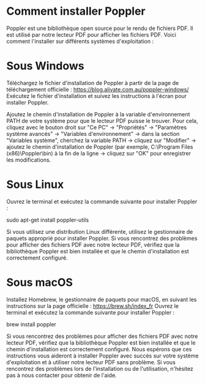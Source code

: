 # Comment installer Poppler
Poppler est une bibliothèque open source pour le rendu de fichiers PDF. Il est utilisé par notre lecteur PDF pour afficher les fichiers PDF. Voici comment l'installer sur différents systèmes d'exploitation :

# Sous Windows
Téléchargez le fichier d'installation de Poppler à partir de la page de téléchargement officielle : https://blog.alivate.com.au/poppler-windows/
Exécutez le fichier d'installation et suivez les instructions à l'écran pour installer Poppler.

Ajoutez le chemin d'installation de Poppler à la variable d'environnement PATH de votre système pour que le lecteur PDF puisse le trouver. Pour cela, cliquez avec le bouton droit sur "Ce PC" -> "Propriétés" -> "Paramètres système avancés" -> "Variables d'environnement" -> dans la section "Variables système", cherchez la variable PATH -> cliquez sur "Modifier" -> ajoutez le chemin d'installation de Poppler (par exemple, C:\Program Files (x86)\Poppler\bin) à la fin de la ligne -> cliquez sur "OK" pour enregistrer les modifications.
# Sous Linux
Ouvrez le terminal et exécutez la commande suivante pour installer Poppler :

sudo apt-get install poppler-utils

Si vous utilisez une distribution Linux différente, utilisez le gestionnaire de paquets approprié pour installer Poppler.
Si vous rencontrez des problèmes pour afficher des fichiers PDF avec notre lecteur PDF, vérifiez que la bibliothèque Poppler est bien installée et que le chemin d'installation est correctement configuré.
# Sous macOS
Installez Homebrew, le gestionnaire de paquets pour macOS, en suivant les instructions sur la page officielle : https://brew.sh/index_fr
Ouvrez le terminal et exécutez la commande suivante pour installer Poppler :

brew install poppler

Si vous rencontrez des problèmes pour afficher des fichiers PDF avec notre lecteur PDF, vérifiez que la bibliothèque Poppler est bien installée et que le chemin d'installation est correctement configuré.
Nous espérons que ces instructions vous aideront à installer Poppler avec succès sur votre système d'exploitation et à utiliser notre lecteur PDF sans problème. Si vous rencontrez des problèmes lors de l'installation ou de l'utilisation, n'hésitez pas à nous contacter pour obtenir de l'aide.




